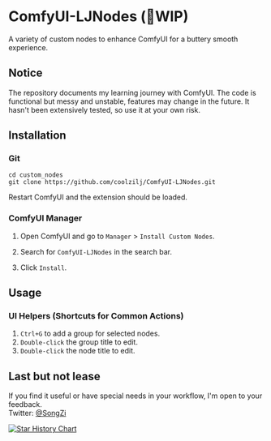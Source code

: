 # ComfyUI-LJNodes (🚧WIP)

A variety of custom nodes to enhance ComfyUI for a buttery smooth experience.

## Notice

The repository documents my learning journey with ComfyUI. The code is functional but messy and unstable, features may change in the future.  It hasn't been extensively tested, so use it at your own risk.

## Installation

### Git

  ```
  cd custom_nodes
  git clone https://github.com/coolzilj/ComfyUI-LJNodes.git
  ```

Restart ComfyUI and the extension should be loaded.

### ComfyUI Manager

1. Open ComfyUI and go to `Manager` > `Install Custom Nodes`.

2. Search for `ComfyUI-LJNodes` in the search bar.

3. Click `Install`.

## Usage

### UI Helpers (Shortcuts for Common Actions)
1. `Ctrl+G` to add a group for selected nodes.
2. `Double-click` the group title to edit.
3. `Double-click` the node title to edit.

## Last but not lease
If you find it useful or have special needs in your workflow, I'm open to your feedback.  
Twitter: [@SongZi](https://x.com/Songzi39590361)

[![Star History Chart](https://api.star-history.com/svg?repos=coolzilj/ComfyUI-LJNodes&type=Date)](https://star-history.com/#coolzilj/ComfyUI-LJNodes&Date)
